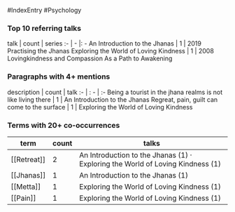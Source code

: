#IndexEntry #Psychology

### Top 10 referring talks
talk | count | series
:- | - |: -
<a data-href="An Introduction to the Jhanas" class="internal-link">An Introduction to the Jhanas</a> | 1 | <a data-href="2019 Practising the Jhanas" class="internal-link">2019 Practising the Jhanas</a>
<a data-href="Exploring the World of Loving Kindness" class="internal-link">Exploring the World of Loving Kindness</a> | 1 | <a data-href="2008 Lovingkindness and Compassion As a Path to Awakening" class="internal-link">2008 Lovingkindness and Compassion As a Path to Awakening</a>

### Paragraphs with 4+ mentions
description | count | talk
:- | : - | :-
<a aria-label-position="top" aria-label="An Introduction to the Jhanas > Being a tourist in the jhana realms is not like living there" data-href="An Introduction to the Jhanas#Being a tourist in the jhana realms is not like living there" class="internal-link">Being a tourist in the jhana realms is not like living there</a> | 1 | <a data-href="An Introduction to the Jhanas" class="internal-link">An Introduction to the Jhanas</a>
<a aria-label-position="top" aria-label="Exploring the World of Loving Kindness > Regreat pain guilt can come to the surface" data-href="Exploring the World of Loving Kindness#Regreat pain guilt can come to the surface" class="internal-link">Regreat, pain, guilt can come to the surface</a> | 1 | <a data-href="Exploring the World of Loving Kindness" class="internal-link">Exploring the World of Loving Kindness</a>

### Terms with 20+ co-occurrences
term | count | talks
-|-|-
[[Retreat]] | 2 | <span class="counts"><a data-href="An Introduction to the Jhanas" class="internal-link">An Introduction to the Jhanas</a> (1) · <a data-href="Exploring the World of Loving Kindness" class="internal-link">Exploring the World of Loving Kindness</a> (1)</span> 
[[Jhanas]] | 1 | <span class="counts"><a data-href="An Introduction to the Jhanas" class="internal-link">An Introduction to the Jhanas</a> (1)</span> 
[[Metta]] | 1 | <span class="counts"><a data-href="Exploring the World of Loving Kindness" class="internal-link">Exploring the World of Loving Kindness</a> (1)</span> 
[[Pain]] | 1 | <span class="counts"><a data-href="Exploring the World of Loving Kindness" class="internal-link">Exploring the World of Loving Kindness</a> (1)</span> 

